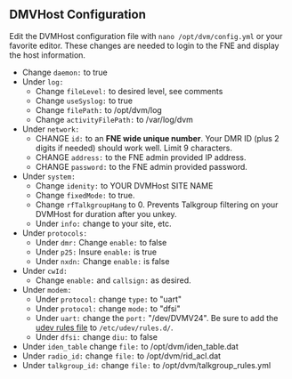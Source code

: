 ## DMVHost Configuration

Edit the DVMHost configuration file with `nano /opt/dvm/config.yml` or your favorite editor. These changes are needed to login to the FNE and display the host information.

* Change `daemon:` to true
* Under `log:`
  * Change `fileLevel:` to desired level, see comments
  * Change `useSyslog:` to true
  * Change `filePath:` to /opt/dvm/log
  * Change `activityFilePath:` to /var/log/dvm
* Under `network:`
  * CHANGE `id:` to an **FNE wide unique number**. Your DMR ID (plus 2 digits if needed) should work well. Limit 9 characters.
  * CHANGE `address:` to the FNE admin provided IP address.
  * CHANGE `password:` to the FNE admin provided password.
* Under `system:`
  * Change `idenity:` to YOUR DVMHost SITE NAME
  * Change `fixedMode:` to true.
  * Change `rfTalkgroupHang` to 0. Prevents Talkgroup filtering on your DVMHost for duration after you unkey.
  * Under `info:` change to your site, etc.
* Under `protocols:`
  * Under `dmr:` Change `enable:` to false
  * Under `p25:` Insure `enable:` is true
  * Under `nxdn:` Change `enable:` is false
* Under `cwId:`
  * Change `enable:` and `callsign:` as desired.
* Under `modem:`
  * Under `protocol:` change `type:` to "uart"
  * Under `protocol:` change `mode:` to "dfsi"
  * Under `uart:` change the `port:` "/dev/DVMV24". Be sure to add the [udev rules file](https://github.com/tsawyer/dvm-project-notes/blob/main/config/99_dvmv24.rules) to `/etc/udev/rules.d/`.
  * Under `dfsi:` change `diu:` to false
* Under `iden_table` change `file:` to /opt/dvm/iden_table.dat
* Under `radio_id:` change `file:` to /opt/dvm/rid_acl.dat
* Under `talkgroup_id:` change `file:` to /opt/dvm/talkgroup_rules.yml

